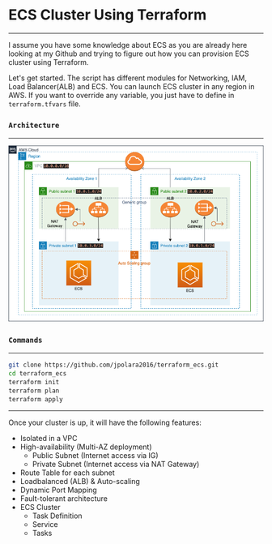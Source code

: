 # ECS Cluster Using Terraform 
---------
I assume you have some knowledge about ECS as you are already here looking at my Github and trying to figure out how you can provision ECS cluster using Terraform. 

Let's get started. The script has different modules for Networking, IAM, Load Balancer(ALB) and ECS. You can launch ECS cluster in any region in AWS. If you want to override any variable, you just have to define in `terraform.tfvars` file.  

### `Architecture`
---------
![ECS Architecture](images/ecs_diagram.png)  

### `Commands`
---------
```bash
git clone https://github.com/jpolara2016/terraform_ecs.git
cd terraform_ecs
terraform init
terraform plan
terraform apply
```
  
---------

Once your cluster is up, it will have the following features:

* Isolated in a VPC
* High-availability (Multi-AZ deployment)
    * Public Subnet (Internet access via IG)
    * Private Subnet (Internet access via NAT Gateway)
* Route Table for each subnet
* Loadbalanced (ALB) & Auto-scaling
* Dynamic Port Mapping
* Fault-tolerant architecture
* ECS Cluster
    * Task Definition
    * Service
    * Tasks


